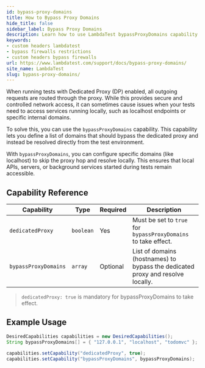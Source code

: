 ```yaml
---
id: bypass-proxy-domains
title: How to Bypass Proxy Domains
hide_title: false
sidebar_label: Bypass Proxy Domains
description: Learn how to use LambdaTest bypassProxyDomains capability to specify domains that should bypass the dedicated proxy.
keywords:
- custom headers lambdatest
- bypass firewalls restrictions
- custom headers bypass firewalls
url: https://www.lambdatest.com/support/docs/bypass-proxy-domains/
site_name: LambdaTest
slug: bypass-proxy-domains/
---
```


<script type="application/ld+json"
  dangerouslySetInnerHTML={{ __html: JSON.stringify({
    "@context": "https://schema.org",
    "@type": "BreadcrumbList",
    "itemListElement": [
      {
        "@type": "ListItem",
        "position": 1,
        "name": "Home",
        "item": "https://www.lambdatest.com"
      },
      {
        "@type": "ListItem",
        "position": 2,
        "name": "Support",
        "item": "https://www.lambdatest.com/support/docs/"
      },
      {
        "@type": "ListItem",
        "position": 3,
        "name": "Bypass Proxy Domains",
        "item": "https://www.lambdatest.com/support/docs/bypass-proxy-domains/"
      }
    ]})
  }}>
</script>

When running tests with Dedicated Proxy (DP) enabled, all outgoing requests are routed through the proxy. While this provides secure and controlled network access, it can sometimes cause issues when your tests need to access services running locally, such as localhost endpoints or specific internal domains.

To solve this, you can use the `bypassProxyDomains` capability. This capability lets you define a list of domains that should bypass the dedicated proxy and instead be resolved directly from the test environment.

With `bypassProxyDomains`, you can configure specific domains (like localhost) to skip the proxy hop and resolve locally. This ensures that local APIs, servers, or background services started during tests remain accessible.

## Capability Reference

| Capability           | Type      | Required | Description                                                                    |
| -------------------- | --------- | -------- | ------------------------------------------------------------------------------ |
| `dedicatedProxy`     | `boolean` | Yes      | Must be set to `true` for `bypassProxyDomains` to take effect.                 |
| `bypassProxyDomains` | `array`   | Optional | List of domains (hostnames) to bypass the dedicated proxy and resolve locally. |

> `dedicatedProxy: true` is mandatory for bypassProxyDomains to take effect.

## Example Usage

```java title="test1.java"
DesiredCapabilities capabilities = new DesiredCapabilities();
String bypassProxyDomains[] = { "127.0.0.1", "localhost", "todomvc" };

capabilities.setCapability("dedicatedProxy", true);
capabilities.setCapability("bypassProxyDomains", bypassProxyDomains);
```